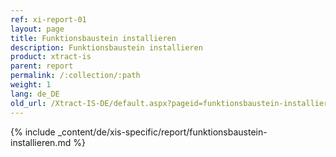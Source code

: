 ```yaml
---
ref: xi-report-01
layout: page
title: Funktionsbaustein installieren
description: Funktionsbaustein installieren
product: xtract-is
parent: report
permalink: /:collection/:path
weight: 1
lang: de_DE
old_url: /Xtract-IS-DE/default.aspx?pageid=funktionsbaustein-installieren
---
```

{% include _content/de/xis-specific/report/funktionsbaustein-installieren.md %}
